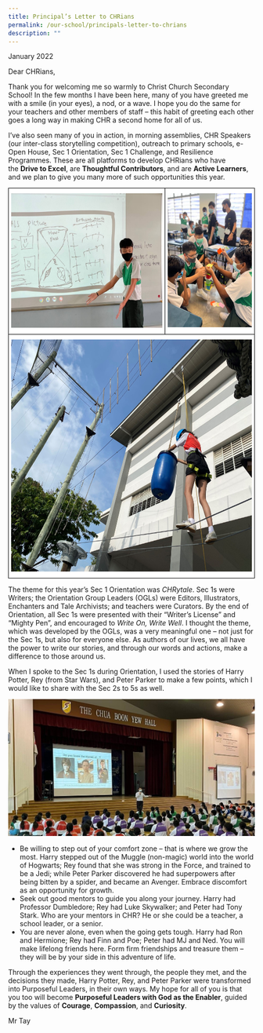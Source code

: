 ```yaml
---
title: Principal’s Letter to CHRians
permalink: /our-school/principals-letter-to-chrians
description: ""
---
```

January 2022  
  
Dear CHRians,

Thank you for welcoming me so warmly to Christ Church Secondary School! In the few months I have been here, many of you have greeted me with a smile (in your eyes), a nod, or a wave. I hope you do the same for your teachers and other members of staff – this habit of greeting each other goes a long way in making CHR a second home for all of us.

I’ve also seen many of you in action, in morning assemblies, CHR Speakers (our inter-class storytelling competition), outreach to primary schools, e-Open House, Sec 1 Orientation, Sec 1 Challenge, and Resilience Programmes. These are all platforms to develop CHRians who have the **Drive to Excel**, are **Thoughtful Contributors**, and are **Active Learners**, and we plan to give you many more of such opportunities this year.  


<style type="text/css">
.tg  {border-collapse:collapse;border-spacing:0;}
.tg td{border-color:black;border-style:solid;border-width:1px;font-family:Arial, sans-serif;font-size:14px;
  overflow:hidden;padding:10px 5px;word-break:normal;}
.tg th{border-color:black;border-style:solid;border-width:1px;font-family:Arial, sans-serif;font-size:14px;
  font-weight:normal;overflow:hidden;padding:10px 5px;word-break:normal;}
.tg .tg-ktyi{background-color:#FFF;text-align:left;vertical-align:top}
</style>
<table class="tg">
<tbody>
  <tr>
    <td class="tg-ktyi"><img src="/images/P%20letter%201.jpeg" alt="P letter 1.jpg" width="371" height="274"></td>
    <td class="tg-ktyi"><img src="/images/P%20letter%202.jpeg" alt="P letter 2.jpg" width="207" height="273"></td>
  </tr>
  <tr>
    <td class="tg-ktyi" colspan="2"><img src="/images/P%20letter%203.jpeg" alt="P letter 3.jpg" width="638" height="473"></td>
  </tr>
</tbody>
</table>



The theme for this year’s Sec 1 Orientation was _CHRytale_. Sec 1s were Writers; the Orientation Group Leaders (OGLs) were Editors, Illustrators, Enchanters and Tale Archivists; and teachers were Curators. By the end of Orientation, all Sec 1s were presented with their “Writer’s License” and “Mighty Pen”, and encouraged to _Write On, Write Well_. I thought the theme, which was developed by the OGLs, was a very meaningful one – not just for the Sec 1s, but also for everyone else. As authors of our lives, we all have the power to write our stories, and through our words and actions, make a difference to those around us.

When I spoke to the Sec 1s during Orientation, I used the stories of Harry Potter, Rey (from Star Wars), and Peter Parker to make a few points, which I would like to share with the Sec 2s to 5s as well. 

![](/images/P%20letter%204.jpeg)

*   Be willing to step out of your comfort zone – that is where we grow the most. Harry stepped out of the Muggle (non-magic) world into the world of Hogwarts; Rey found that she was strong in the Force, and trained to be a Jedi; while Peter Parker discovered he had superpowers after being bitten by a spider, and became an Avenger. Embrace discomfort as an opportunity for growth.
*   Seek out good mentors to guide you along your journey. Harry had Professor Dumbledore; Rey had Luke Skywalker; and Peter had Tony Stark. Who are your mentors in CHR? He or she could be a teacher, a school leader, or a senior.
*   You are never alone, even when the going gets tough. Harry had Ron and Hermione; Rey had Finn and Poe; Peter had MJ and Ned. You will make lifelong friends here. Form firm friendships and treasure them – they will be by your side in this adventure of life.

Through the experiences they went through, the people they met, and the decisions they made, Harry Potter, Rey, and Peter Parker were transformed into Purposeful Leaders, in their own ways. My hope for all of you is that you too will become **Purposeful Leaders with God as the Enabler**, guided by the values of **Courage**, **Compassion**, and **Curiosity**.

Mr Tay